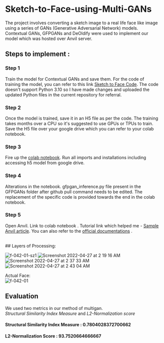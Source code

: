 # Sketch-to-Face-using-Multi-GANs

The project involves converting a sketch image to a real life face like image using a series of GANs (Generative Adversarial Network) models. 
Contextual GANs, GFPGANs and DeOldify were used to implement our model which was hosted over Anvil server. 

## Steps to implement : 

### Step 1

Train the model for Contextual GANs and save them. 
For the code of training the model, you can refer to this link [Sketch to Face Code](https://github.com/Malikanhar/Face-Sketch-to-Image-Generation-using-GAN/blob/master/Predict%20Image.ipynb). The code doesn't support Python 3.10 so I have made changes and uploaded the updated Python files in the current repository for referral. 

### Step 2

Once the model is trained, save it in an H5 file as per the code. The training takes months over a CPU so it's suggested to use GPUs or TPUs to train. 
Save the H5 file over your google drive which you can refer to your colab notebook.

### Step 3

Fire up the [colab notebook](Sketch_To_Face_Using_Multi_GANs.ipynb). Run all imports and installations including accessing h5 model from google drive.

### Step 4

Alterations in the notebook. gfpgan_inference.py file present in the GFPGANs folder after github pull command needs to be edited. The replacement of the specific code is provided towards the end in the colab notebook. 

### Step 5

Open Anvil. Link to colab notebook . Tutorial link which helped me - [Sample Anvil article](https://anvil.works/learn/tutorials/deepnote-to-web-app). 
You can also refer to the [official documentations](https://anvil.works/docs/overview) . 

<br />
## Layers of Processing: </br>

![f-042-01-sz1](https://user-images.githubusercontent.com/50074241/165392007-a899b570-127c-4158-a1dc-2b3e488998d5.jpg)
![Screenshot 2022-04-27 at 2 19 16 AM](https://user-images.githubusercontent.com/50074241/165392042-93ffca27-dceb-4ca6-ae99-2c04d9942f0b.png)
![Screenshot 2022-04-27 at 2 37 33 AM](https://user-images.githubusercontent.com/50074241/165392609-4aa9aece-9251-4450-a5d8-12e3873bdb6d.png)
![Screenshot 2022-04-27 at 2 43 04 AM](https://user-images.githubusercontent.com/50074241/165393483-cb4b8b28-5b61-4bb9-aa0f-728ecc40f132.png)

Actual Face: <br />
![f-042-01](https://user-images.githubusercontent.com/50074241/165392077-2afc0b5d-d3f4-40ce-98bb-f3a639334e5f.jpg)

## Evaluation

We used two metrics in our method of multigan. </br>
*Structural Similarity Index Measure* and *L2-Normalization score* 

#### Structural Similarity Index Measure : 0.7804028372700662
#### L2-Normalization Score :  93.7520664666667

